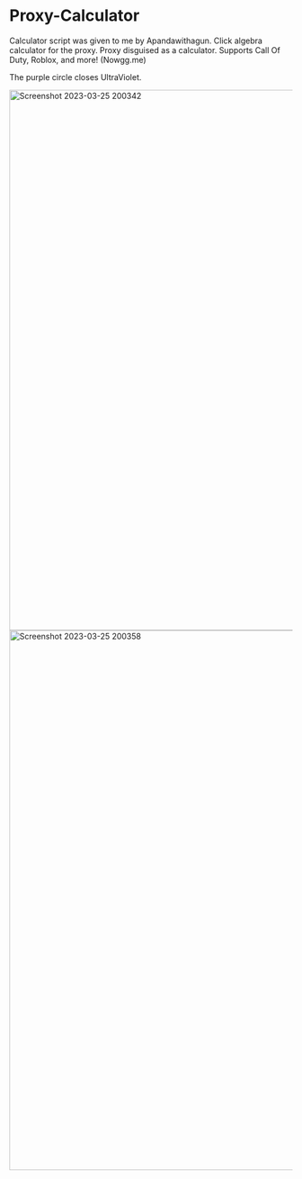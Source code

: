 # Proxy-Calculator
Calculator script was given to me by Apandawithagun. Click algebra calculator for the proxy.
Proxy disguised as a calculator. Supports Call Of Duty, Roblox, and more! (Nowgg.me)

The purple circle closes UltraViolet.

<img width="960" alt="Screenshot 2023-03-25 200342" src="https://user-images.githubusercontent.com/119009502/227752960-bb03b909-9298-41fa-9b83-5354b9bde523.png">

<img width="959" alt="Screenshot 2023-03-25 200358" src="https://user-images.githubusercontent.com/119009502/227752955-f8a111c1-b9e9-40a9-82d6-11ec2b72dbbf.png">

